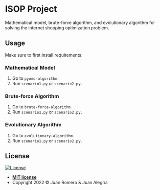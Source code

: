 # ISOP Project

Mathematical model, brute-force algorithm, and evolutionary algorithm for solving the internet shopping optimization problem.

## Usage

Make sure to first install requirements.

### Mathematical Model

1. Go to `pyomo-algorithm`.
2. Run `scenario1.py` or `scenario2.py`.

### Brute-force Algorithm

1. Go to `brute-force-algorithm`.
2. Run `scenario1.py` or `scenario2.py`.

### Evolutionary Algorithm

1. Go to `evolutionary-algorithm`.
2. Run `scenario1.py` or `scenario2.py`.

## License

[![License](http://img.shields.io/:license-mit-blue.svg?style=flat-square)](http://badges.mit-license.org)

- **[MIT license](LICENSE)**
- Copyright 2022 © Juan Romero & Juan Alegría
